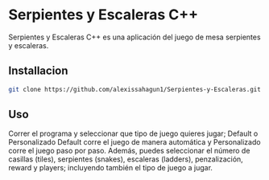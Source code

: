 # Serpientes y Escaleras C++

Serpientes y Escaleras C++ es una aplicación del juego de mesa serpientes y escaleras. 
## Installacion


```bash
git clone https://github.com/alexissahagun1/Serpientes-y-Escaleras.git
```

## Uso

Correr el programa y seleccionar que tipo de juego quieres jugar; Default o Personalizado
Default corre el juego de manera automática y Personalizado corre el juego paso por paso. Además, puedes seleccionar el número de casillas (tiles), serpientes (snakes), escaleras (ladders), penzalización, reward y players; incluyendo también el tipo de juego a jugar.

